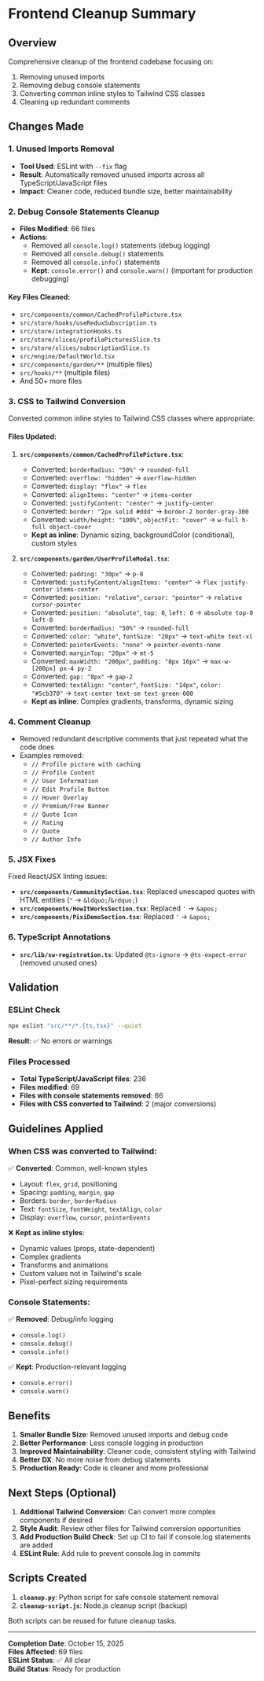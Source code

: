 # Frontend Cleanup Summary

## Overview
Comprehensive cleanup of the frontend codebase focusing on:
1. Removing unused imports
2. Removing debug console statements
3. Converting common inline styles to Tailwind CSS classes
4. Cleaning up redundant comments

## Changes Made

### 1. Unused Imports Removal
- **Tool Used**: ESLint with `--fix` flag
- **Result**: Automatically removed unused imports across all TypeScript/JavaScript files
- **Impact**: Cleaner code, reduced bundle size, better maintainability

### 2. Debug Console Statements Cleanup
- **Files Modified**: 66 files
- **Actions**:
  - Removed all `console.log()` statements (debug logging)
  - Removed all `console.debug()` statements
  - Removed all `console.info()` statements
  - **Kept**: `console.error()` and `console.warn()` (important for production debugging)

#### Key Files Cleaned:
- `src/components/common/CachedProfilePicture.tsx`
- `src/store/hooks/useReduxSubscription.ts`
- `src/store/integrationHooks.ts`
- `src/store/slices/profilePicturesSlice.ts`
- `src/store/slices/subscriptionSlice.ts`
- `src/engine/DefaultWorld.tsx`
- `src/components/garden/**` (multiple files)
- `src/hooks/**` (multiple files)
- And 50+ more files

### 3. CSS to Tailwind Conversion
Converted common inline styles to Tailwind CSS classes where appropriate:

#### Files Updated:
1. **`src/components/common/CachedProfilePicture.tsx`**:
   - Converted: `borderRadius: "50%"` → `rounded-full`
   - Converted: `overflow: "hidden"` → `overflow-hidden`
   - Converted: `display: "flex"` → `flex`
   - Converted: `alignItems: "center"` → `items-center`
   - Converted: `justifyContent: "center"` → `justify-center`
   - Converted: `border: "2px solid #ddd"` → `border-2 border-gray-300`
   - Converted: `width/height: "100%"`, `objectFit: "cover"` → `w-full h-full object-cover`
   - **Kept as inline**: Dynamic sizing, backgroundColor (conditional), custom styles

2. **`src/components/garden/UserProfileModal.tsx`**:
   - Converted: `padding: "30px"` → `p-8`
   - Converted: `justifyContent/alignItems: "center"` → `flex justify-center items-center`
   - Converted: `position: "relative"`, `cursor: "pointer"` → `relative cursor-pointer`
   - Converted: `position: "absolute"`, `top: 0`, `left: 0` → `absolute top-0 left-0`
   - Converted: `borderRadius: "50%"` → `rounded-full`
   - Converted: `color: "white"`, `fontSize: "20px"` → `text-white text-xl`
   - Converted: `pointerEvents: "none"` → `pointer-events-none`
   - Converted: `marginTop: "20px"` → `mt-5`
   - Converted: `maxWidth: "200px"`, `padding: "8px 16px"` → `max-w-[200px] px-4 py-2`
   - Converted: `gap: "8px"` → `gap-2`
   - Converted: `textAlign: "center"`, `fontSize: "14px"`, `color: "#5cb370"` → `text-center text-sm text-green-600`
   - **Kept as inline**: Complex gradients, transforms, dynamic sizing

### 4. Comment Cleanup
- Removed redundant descriptive comments that just repeated what the code does
- Examples removed:
  - `// Profile picture with caching`
  - `// Profile Content`
  - `// User Information`
  - `// Edit Profile Button`
  - `// Hover Overlay`
  - `// Premium/Free Banner`
  - `// Quote Icon`
  - `// Rating`
  - `// Quote`
  - `// Author Info`

### 5. JSX Fixes
Fixed React/JSX linting issues:
- **`src/components/CommunitySection.tsx`**: Replaced unescaped quotes with HTML entities (`"` → `&ldquo;`/`&rdquo;`)
- **`src/components/HowItWorksSection.tsx`**: Replaced `'` → `&apos;`
- **`src/components/PixiDemoSection.tsx`**: Replaced `'` → `&apos;`

### 6. TypeScript Annotations
- **`src/lib/sw-registration.ts`**: Updated `@ts-ignore` → `@ts-expect-error` (removed unused ones)

## Validation

### ESLint Check
```bash
npx eslint "src/**/*.{ts,tsx}" --quiet
```
**Result**: ✅ No errors or warnings

### Files Processed
- **Total TypeScript/JavaScript files**: 236
- **Files modified**: 69
- **Files with console statements removed**: 66
- **Files with CSS converted to Tailwind**: 2 (major conversions)

## Guidelines Applied

### When CSS was converted to Tailwind:
✅ **Converted**: Common, well-known styles
- Layout: `flex`, `grid`, positioning
- Spacing: `padding`, `margin`, `gap`
- Borders: `border`, `borderRadius`
- Text: `fontSize`, `fontWeight`, `textAlign`, `color`
- Display: `overflow`, `cursor`, `pointerEvents`

❌ **Kept as inline styles**:
- Dynamic values (props, state-dependent)
- Complex gradients
- Transforms and animations
- Custom values not in Tailwind's scale
- Pixel-perfect sizing requirements

### Console Statements:
✅ **Removed**: Debug/info logging
- `console.log()`
- `console.debug()`
- `console.info()`

✅ **Kept**: Production-relevant logging
- `console.error()`
- `console.warn()`

## Benefits

1. **Smaller Bundle Size**: Removed unused imports and debug code
2. **Better Performance**: Less console logging in production
3. **Improved Maintainability**: Cleaner code, consistent styling with Tailwind
4. **Better DX**: No more noise from debug statements
5. **Production Ready**: Code is cleaner and more professional

## Next Steps (Optional)

1. **Additional Tailwind Conversion**: Can convert more complex components if desired
2. **Style Audit**: Review other files for Tailwind conversion opportunities
3. **Add Production Build Check**: Set up CI to fail if console.log statements are added
4. **ESLint Rule**: Add rule to prevent console.log in commits

## Scripts Created

1. **`cleanup.py`**: Python script for safe console statement removal
2. **`cleanup-script.js`**: Node.js cleanup script (backup)

Both scripts can be reused for future cleanup tasks.

---

**Completion Date**: October 15, 2025  
**Files Affected**: 69 files  
**ESLint Status**: ✅ All clear  
**Build Status**: Ready for production
